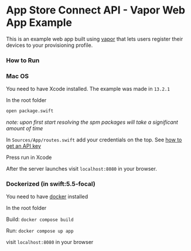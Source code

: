 # App Store Connect API - Vapor Web App Example

This is an example web app built using [vapor](https://vapor.codes) that lets users register their devices to your provisioning profile.

### How to Run

### Mac OS

You need to have Xcode installed. The example was made in `13.2.1`

In the root folder

```bash
open package.swift
```

*note: upon first start resolving the spm packages will take a significant amount of time*

In `Sources/App/routes.swift` add your credentials on the top. See [how to get an API key](https://developer.apple.com/documentation/appstoreconnectapi/creating_api_keys_for_app_store_connect_api)

Press run in Xcode

After the server launches visit `localhost:8080` in your browser.

### Dockerized (in swift:5.5-focal)

You need to have [docker](https://docs.docker.com/desktop/mac/install/) installed

In the root folder

Build: `docker compose build`

Run: `docker compose up app`

visit `localhost:8080` in your browser

